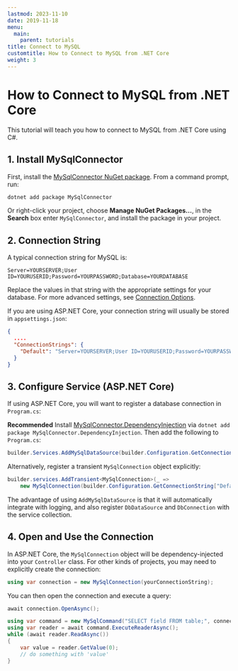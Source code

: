 ```yaml
---
lastmod: 2023-11-10
date: 2019-11-18
menu:
  main:
    parent: tutorials
title: Connect to MySQL
customtitle: How to Connect to MySQL from .NET Core
weight: 3
---
```


# How to Connect to MySQL from .NET Core

This tutorial will teach you how to connect to MySQL from .NET Core using C#.

## 1. Install MySqlConnector

First, install the [MySqlConnector NuGet package](https://www.nuget.org/packages/MySqlConnector/). From
a command prompt, run:

```txt
dotnet add package MySqlConnector
```

Or right-click your project, choose **Manage NuGet Packages...**, in the **Search** box enter
`MySqlConnector`, and install the package in your project.

## 2. Connection String

A typical connection string for MySQL is:

```
Server=YOURSERVER;User ID=YOURUSERID;Password=YOURPASSWORD;Database=YOURDATABASE
```

Replace the values in that string with the appropriate settings for your database. For more advanced
settings, see [Connection Options](/connection-options/).

If you are using ASP.NET Core, your connection string will usually be stored in `appsettings.json`:

```json
{
  ....
  "ConnectionStrings": {
    "Default": "Server=YOURSERVER;User ID=YOURUSERID;Password=YOURPASSWORD;Database=YOURDATABASE"
  }
}
```

## 3. Configure Service (ASP.NET Core)

If using ASP.NET Core, you will want to register a database connection in `Program.cs`:

**Recommended** Install [MySqlConnector.DependencyInjection](https://www.nuget.org/packages/MySqlConnector.DependencyInjection/) via `dotnet add package MySqlConnector.DependencyInjection`. Then add the following to `Program.cs`:

```csharp
builder.Services.AddMySqlDataSource(builder.Configuration.GetConnectionString("Default")!);
```

Alternatively, register a transient `MySqlConnection` object explicitly:

```csharp
builder.services.AddTransient<MySqlConnection>(_ =>
    new MySqlConnection(builder.Configuration.GetConnectionString["Default"]));
```

The advantage of using `AddMySqlDataSource` is that it will automatically integrate with logging, and also register `DbDataSource` and `DbConnection` with the service collection.

## 4. Open and Use the Connection

In ASP.NET Core, the `MySqlConnection` object will be dependency-injected into your `Controller` class. For
other kinds of projects, you may need to explicitly create the connection:

```csharp
using var connection = new MySqlConnection(yourConnectionString);
```

You can then open the connection and execute a query:

```csharp
await connection.OpenAsync();

using var command = new MySqlCommand("SELECT field FROM table;", connection);
using var reader = await command.ExecuteReaderAsync();
while (await reader.ReadAsync())
{
    var value = reader.GetValue(0);
    // do something with 'value'
}
```
